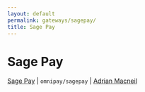 ```yaml
---
layout: default
permalink: gateways/sagepay/
title: Sage Pay
---
```


Sage Pay
========

[Sage Pay](https://github.com/thephpleague/omnipay-sagepay) | `omnipay/sagepay` | [Adrian Macneil](https://github.com/adrianmacneil)
